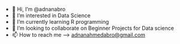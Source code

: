 - 👋 Hi, I’m @adnanabro
- 👀 I’m interested in Data Science
- 🌱 I’m currently learning R programming
- 💞️ I’m looking to collaborate on Beginner Projects for Data science
- 📫 How to reach me --> adnanahmedabro@gmail.com

<!---
adnanabro/adnanabro is a ✨ special ✨ repository because its `README.md` (this file) appears on your GitHub profile.
You can click the Preview link to take a look at your changes.
--->
